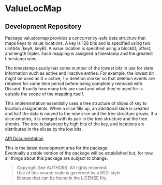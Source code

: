 # ValueLocMap
## Development Repository

Package valuelocmap provides a concurrency-safe data structure that maps
keys to value locations. A key is 128 bits and is specified using two
uint64s (keyA, keyB). A value location is specified using a blockID, offset,
and length triplet. Each mapping is assigned a timestamp and the greatest
timestamp wins.

The timestamp usually has some number of the lowest bits in use for state
information such as active and inactive entries. For example, the lowest bit
might be used as 0 = active, 1 = deletion marker so that deletion events are
retained for some time period before being completely removed with Discard.
Exactly how many bits are used and what they're used for is outside the
scope of the mapping itself.

This implementation essentially uses a tree structure of slices of key to
location assignments. When a slice fills up, an additional slice is created
and half the data is moved to the new slice and the tree structure grows. If
a slice empties, it is merged with its pair in the tree structure and the
tree shrinks. The tree is balanced by high bits of the key, and locations
are distributed in the slices by the low bits.

[API Documentation](http://godoc.org/github.com/gholt/valuelocmap)

This is the latest development area for the package.  
Eventually a stable version of the package will be established but, for now,
all things about this package are subject to change.

> Copyright See AUTHORS. All rights reserved.  
> Use of this source code is governed by a BSD-style  
> license that can be found in the LICENSE file.
